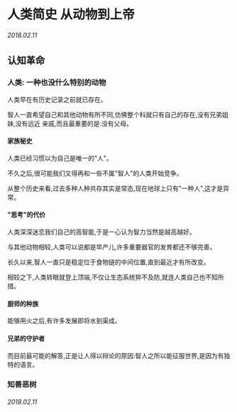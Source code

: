 # 人类简史 从动物到上帝

###### 2018.02.11

## 认知革命

### 人类: 一种也没什么特别的动物

人类早在有历史记录之前就已存在。

智人一直希望自己和其他动物有所不同,仿佛整个科就只有自己的存在,没有兄弟姐妹,没有远近
亲戚,而且最重要的是:没有父母。

#### 家族秘史

人类已经习惯以为自己是唯一的"人"。

不久之后,很可能我们又得再和一些不属"智人"的人类开始竞争。

从整个历史来看,过去多种人种共存其实是常态,现在地球上只有"一种人",这才是异常。

#### "思考"的代价

人类深深迷恋我们自己的高智能,于是一心认为智力当然是越高越好。

与其他动物相较,人类可以说都是早产儿,许多重要器官的发育都还不够完善。

长久以来,智人一直只是稳定位于食物链的中间位置,直到最近才有所改变。

相较之下,人类转眼就登上顶端,不仅让生态系统猝不及防,就连人类自己也不知所措。

#### 厨师的种族

能够用火之后,有许多发展即将水到渠成。

#### 兄弟的守护者

而目前最可能的解答,正是让人得以辩论的原因:智人之所以能征服世界,是因为有独特的语言。

### 知善恶树



###### 2018.02.11